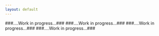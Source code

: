 ```yaml
---
layout: default
---
```


<!---
## Research scientist in physical oceanography
-->


###....Work in progress...###
###....Work in progress...###
###....Work in progress...###
###....Work in progress...###
